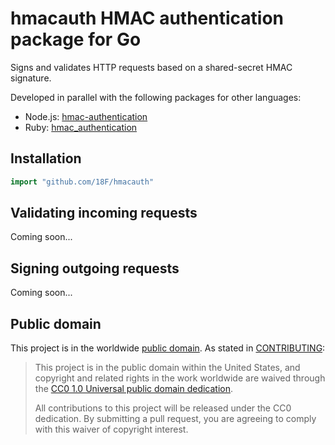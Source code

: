 # hmacauth HMAC authentication package for Go

Signs and validates HTTP requests based on a shared-secret HMAC signature.

Developed in parallel with the following packages for other languages:
- Node.js: [hmac-authentication](https://www.npmjs.com/package/hmac-authentication)
- Ruby: [hmac_authentication](https://rubygems.org/gems/hmac_authentication)

## Installation

```go
import "github.com/18F/hmacauth"
```

## Validating incoming requests

Coming soon...

## Signing outgoing requests

Coming soon...

## Public domain

This project is in the worldwide [public domain](LICENSE.md). As stated in [CONTRIBUTING](CONTRIBUTING.md):

> This project is in the public domain within the United States, and copyright and related rights in the work worldwide are waived through the [CC0 1.0 Universal public domain dedication](https://creativecommons.org/publicdomain/zero/1.0/).
>
> All contributions to this project will be released under the CC0
>dedication. By submitting a pull request, you are agreeing to comply
>with this waiver of copyright interest.
